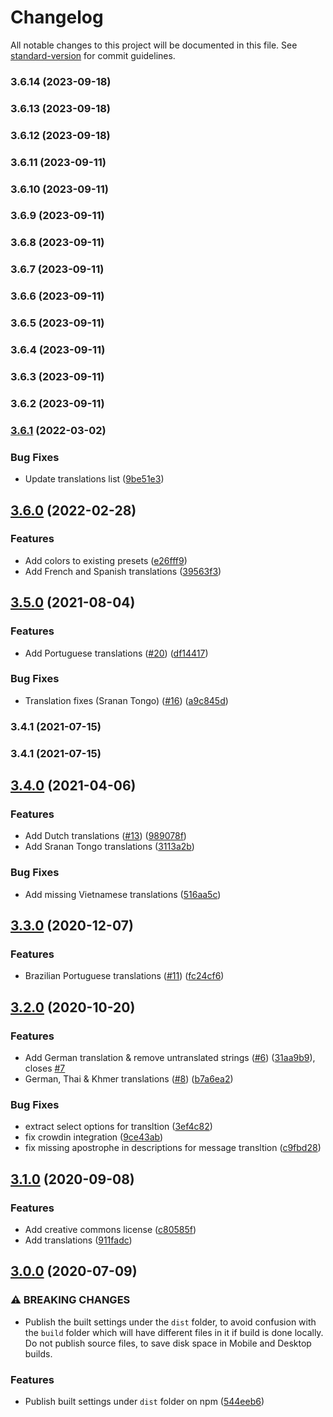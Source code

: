# Changelog

All notable changes to this project will be documented in this file. See [standard-version](https://github.com/conventional-changelog/standard-version) for commit guidelines.

### 3.6.14 (2023-09-18)

### 3.6.13 (2023-09-18)

### 3.6.12 (2023-09-18)

### 3.6.11 (2023-09-11)

### 3.6.10 (2023-09-11)

### 3.6.9 (2023-09-11)

### 3.6.8 (2023-09-11)

### 3.6.7 (2023-09-11)

### 3.6.6 (2023-09-11)

### 3.6.5 (2023-09-11)

### 3.6.4 (2023-09-11)

### 3.6.3 (2023-09-11)

### 3.6.2 (2023-09-11)

### [3.6.1](https://github.com/digidem/mapeo-default-config/compare/v3.6.0...v3.6.1) (2022-03-02)


### Bug Fixes

* Update translations list ([9be51e3](https://github.com/digidem/mapeo-default-config/commit/9be51e336050e94167c765ff2acdf90ddc28e832))

## [3.6.0](https://github.com/digidem/mapeo-default-config/compare/v3.5.0...v3.6.0) (2022-02-28)


### Features

* Add colors to existing presets ([e26fff9](https://github.com/digidem/mapeo-default-config/commit/e26fff95cf9996d30ec82af9794f86d8360beac0))
* Add French and Spanish translations ([39563f3](https://github.com/digidem/mapeo-default-config/commit/39563f3e92fece404dedff8f3bf04dd3807542d9))

## [3.5.0](https://github.com/digidem/mapeo-default-config/compare/v3.4.1...v3.5.0) (2021-08-04)


### Features

* Add Portuguese translations ([#20](https://github.com/digidem/mapeo-default-config/issues/20)) ([df14417](https://github.com/digidem/mapeo-default-config/commit/df14417cc5f7c34ba3b512df727756c597b59e89))


### Bug Fixes

* Translation fixes (Sranan Tongo) ([#16](https://github.com/digidem/mapeo-default-config/issues/16)) ([a9c845d](https://github.com/digidem/mapeo-default-config/commit/a9c845d2ecc9c514762f21429b970146b81fbdc8))

### 3.4.1 (2021-07-15)

### 3.4.1 (2021-07-15)

## [3.4.0](https://github.com/digidem/mapeo-default-config/compare/v3.3.0...v3.4.0) (2021-04-06)


### Features

* Add Dutch translations ([#13](https://github.com/digidem/mapeo-default-config/issues/13)) ([989078f](https://github.com/digidem/mapeo-default-config/commit/989078f658cd642a9084c3cafc72c390e877c6a2))
* Add Sranan Tongo translations ([3113a2b](https://github.com/digidem/mapeo-default-config/commit/3113a2beb3dcef5cc1c6cd47f2894de4b542984f))


### Bug Fixes

* Add missing Vietnamese translations ([516aa5c](https://github.com/digidem/mapeo-default-config/commit/516aa5c2a56065cf0410c1feae1ac0e2d517aeac))

## [3.3.0](https://github.com/digidem/mapeo-default-config/compare/v3.2.0...v3.3.0) (2020-12-07)


### Features

* Brazilian Portuguese translations ([#11](https://github.com/digidem/mapeo-default-config/issues/11)) ([fc24cf6](https://github.com/digidem/mapeo-default-config/commit/fc24cf6b538029a09acddd9ec951e96a8a054d61))

## [3.2.0](https://github.com/digidem/mapeo-default-config/compare/v3.1.0...v3.2.0) (2020-10-20)


### Features

* Add German translation & remove untranslated strings ([#6](https://github.com/digidem/mapeo-default-config/issues/6)) ([31aa9b9](https://github.com/digidem/mapeo-default-config/commit/31aa9b9d0d3692a9ca362b464cf0a42768ed7e6a)), closes [#7](https://github.com/digidem/mapeo-default-config/issues/7)
* German, Thai & Khmer translations ([#8](https://github.com/digidem/mapeo-default-config/issues/8)) ([b7a6ea2](https://github.com/digidem/mapeo-default-config/commit/b7a6ea2d71051e60c89c52813236190fec980c8d))


### Bug Fixes

* extract select options for transltion ([3ef4c82](https://github.com/digidem/mapeo-default-config/commit/3ef4c827043c06768cfc4a9887994582681908a5))
* fix crowdin integration ([9ce43ab](https://github.com/digidem/mapeo-default-config/commit/9ce43ab6ff21f150aca3010d5ed07707d4e2be45))
* fix missing apostrophe in descriptions for message transltion ([c9fbd28](https://github.com/digidem/mapeo-default-config/commit/c9fbd280463be5b663c72a4702f3af85ecb392b3))

## [3.1.0](https://github.com/digidem/mapeo-default-config/compare/v3.0.0...v3.1.0) (2020-09-08)


### Features

* Add creative commons license ([c80585f](https://github.com/digidem/mapeo-default-config/commit/c80585f352133e05aabb1485280ce4aabf78c74a))
* Add translations ([911fadc](https://github.com/digidem/mapeo-default-config/commit/911fadcd12208ab47eea65794628789ceea2c3ec))

## [3.0.0](https://github.com/digidem/mapeo-default-config/compare/v2.1.0...v3.0.0) (2020-07-09)


### ⚠ BREAKING CHANGES

* Publish the built settings under the `dist` folder, to
avoid confusion with the `build` folder which will have different files
in it if build is done locally. Do not publish source files, to save
disk space in Mobile and Desktop builds.

### Features

* Publish built settings under `dist` folder on npm ([544eeb6](https://github.com/digidem/mapeo-default-config/commit/544eeb63be2e771846f7ce25b83f27fa66488019))

